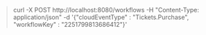 

> curl -X POST http://localhost:8080/workflows -H "Content-Type: application/json" -d '{"cloudEventType" : "Tickets.Purchase", "workflowKey" : "2251799813686412"}'